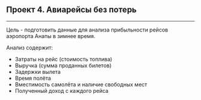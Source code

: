 ## Проект 4. Авиарейсы без потерь
---
Цель - подготовить данные для анализа прибыльности рейсов аэропорта Анапы в зимнее время.

Анализ содержит:
- Затраты на рейс (стоимость топлива)
- Выручка (сумма проданных билетов)
- Задержки вылета
- Время полёта
- Вместимость самолёта и наличие свободных мест
- Полученный доход с каждого рейса